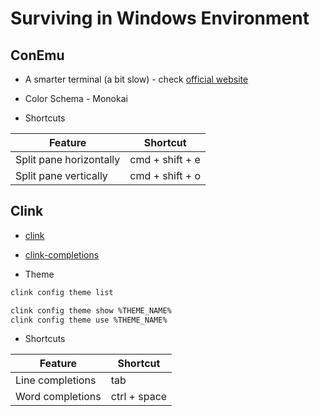 # Surviving in Windows Environment

## ConEmu

- A smarter terminal (a bit slow) - check [official website](https://conemu.github.io)

- Color Schema - Monokai

- Shortcuts

| Feature                 | Shortcut        |
| ----------------------- | --------------- |
| Split pane horizontally | cmd + shift + e |
| Split pane vertically   | cmd + shift + o |

## Clink

- [clink](https://chrisant996.github.io/clink/)
- [clink-completions](https://github.com/vladimir-kotikov/clink-completions)

- Theme

```bash
clink config theme list
```

```bash
clink config theme show %THEME_NAME%
clink config theme use %THEME_NAME%
```

- Shortcuts

| Feature          | Shortcut     |
| ---------------- | ------------ |
| Line completions | tab          |
| Word completions | ctrl + space |

